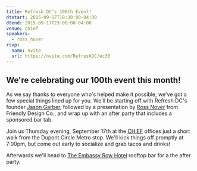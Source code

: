 ```yaml
---
title: Refresh DC’s 100th Event!
dtstart: 2015-09-17T18:30:00-04:00
dtend: 2015-09-17T23:00:00-04:00
venue: chief
speakers:
  - ross_nover
rsvp:
  name: nvite
  url: https://nvite.com/RefreshDC/ec30
---
```


## We're celebrating our 100th event this month!

As we say thanks to everyone who's helped make it possible, we've got a few special things lined up for you. We'll be starting off with Refresh DC's founder [Jason Garber](https://twitter.com/jgarber), followed by a presentation by [Ross Nover](https://twitter.com/rosscott) from Friendly Design Co., and wrap up with an after party that includes a sponsored bar tab.

Join us Thursday evening, September 17th at the [CHIEF](http://www.agencychief.com/) offices just a short walk from the Dupont Circle Metro stop. We'll kick things off promptly at 7:00pm, but come out early to socialize and grab tacos and drinks!

Afterwards we'll head to [The Embassy Row Hotel](https://www.destinationhotels.com/embassy-row-hotel) rooftop bar for a the after party.

